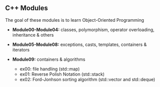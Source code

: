 ## C++ Modules

The goal of these modules is to learn Object-Oriented Programming

- **Module00-Module04:** classes, polymorphism, operator overloading, inheritance & others

- **Module05-Module08:** exceptions, casts, templates, containers & iterators

- **Module09:** containers & algorithms
  - ex00: file handling (std::map)
  - ex01: Reverse Polish Notation (std::stack)
  - ex02: Ford-Jonhson sorting algorithm (std::vector and std::deque)

